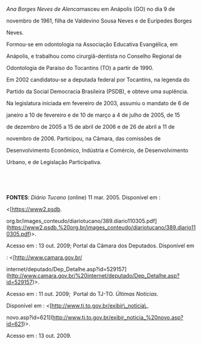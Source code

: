

 



*Ana Borges Neves de Alencar*nasceu em Anápolis (GO) no dia 9 de

novembro de 1961, filha de Valdevino Sousa Neves e de Eurípedes Borges

Neves.



Formou-se em odontologia na Associação Educativa Evangélica, em

Anápolis, e trabalhou como cirurgiã-dentista no Conselho Regional de

Odontologia de Paraíso do Tocantins (TO) a partir de 1990.



Em 2002 candidatou-se a deputada federal por Tocantins, na legenda do

Partido da Social Democracia Brasileira (PSDB), e obteve uma suplência.

Na legislatura iniciada em fevereiro de 2003, assumiu o mandato de 6 de

janeiro a 10 de fevereiro e de 10 de março a 4 de julho de 2005, de 15

de dezembro de 2005 a 15 de abril de 2006 e de 26 de abril a 11 de

novembro de 2006. Participou, na Câmara, das comissões de

Desenvolvimento Econômico, Indústria e Comércio, de Desenvolvimento

Urbano, e de Legislação Participativa.



 



 



**FONTES**: *Diário Tucano* (online) 11 mar. 2005. Disponível em :

\<[https://www2.psdb.

org.br/images\_conteudo/diariotucano/389.diario110305.pdf](https://www2.psdb.%20org.br/images_conteudo/diariotucano/389.diario110305.pdf)\>.

Acesso em : 13 out. 2009; Portal da Câmara dos Deputados. Disponível em

: \<[http://www.camara.gov.br/

internet/deputado/Dep\_Detalhe.asp?id=529157](http://www.camara.gov.br/%20internet/deputado/Dep_Detalhe.asp?id=529157)\>.

Acesso em : 11 out. 2009;  Portal do TJ-TO. *Últimas Notícias*.

Disponível em : \<[http://www.tj.to.gov.br/exibir\_noticia\_

novo.asp?id=621](http://www.tj.to.gov.br/exibir_noticia_%20novo.asp?id=621)\>.

Acesso em : 13 out. 2009.



 



 

